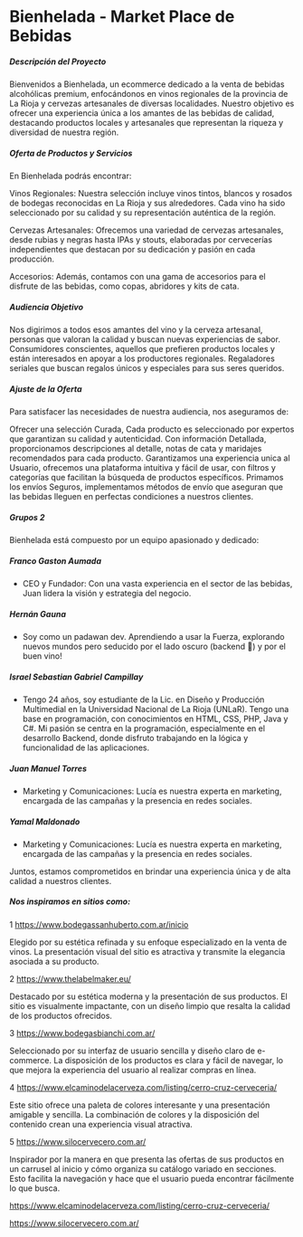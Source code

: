 # Bienhelada - Market Place de Bebidas

##### Descripción del Proyecto

Bienvenidos a Bienhelada, un ecommerce dedicado a la venta de bebidas alcohólicas premium, enfocándonos en vinos regionales de la provincia de La Rioja y cervezas artesanales de diversas localidades. Nuestro objetivo es ofrecer una experiencia única a los amantes de las bebidas de calidad, destacando productos locales y artesanales que representan la riqueza y diversidad de nuestra región.

##### Oferta de Productos y Servicios

En Bienhelada podrás encontrar:

Vinos Regionales: Nuestra selección incluye vinos tintos, blancos y rosados de bodegas reconocidas en La Rioja y sus alrededores. Cada vino ha sido seleccionado por su calidad y su representación auténtica de la región.

Cervezas Artesanales: Ofrecemos una variedad de cervezas artesanales, desde rubias y negras hasta IPAs y stouts, elaboradas por cervecerías independientes que destacan por su dedicación y pasión en cada producción.

Accesorios: Además, contamos con una gama de accesorios para el disfrute de las bebidas, como copas, abridores y kits de cata.

##### Audiencia Objetivo
Nos digirimos a todos esos amantes del vino y la cerveza artesanal, personas que valoran la calidad y buscan nuevas experiencias de sabor.
Consumidores conscientes, aquellos que prefieren productos locales y están interesados en apoyar a los productores regionales.
Regaladores seriales que buscan regalos únicos y especiales para sus seres queridos.

##### Ajuste de la Oferta
Para satisfacer las necesidades de nuestra audiencia, nos aseguramos de:

Ofrecer una selección Curada, Cada producto es seleccionado por expertos que garantizan su calidad y autenticidad.
Con información Detallada, proporcionamos descripciones al detalle, notas de cata y maridajes recomendados para cada producto.
Garantizamos una experiencia unica al Usuario, ofrecemos una plataforma intuitiva y fácil de usar, con filtros y categorías que facilitan la búsqueda de productos específicos.
Primamos los envíos Seguros, implementamos métodos de envío que aseguran que las bebidas lleguen en perfectas condiciones a nuestros clientes.

##### Grupos 2

Bienhelada está compuesto por un equipo apasionado y dedicado:

##### Franco Gaston Aumada
- CEO y Fundador: Con una vasta experiencia en el sector de las bebidas, Juan lidera la visión y estrategia del negocio.

##### Hernán Gauna
- Soy como un padawan dev. Aprendiendo a usar la Fuerza, explorando nuevos mundos pero seducido por el lado oscuro (backend :rofl:) y por el buen vino!

##### Israel Sebastian Gabriel Campillay
- Tengo 24 años, soy estudiante de la Lic. en Diseño y Producción Multimedial en la Universidad Nacional de La Rioja (UNLaR). Tengo una base en programación, con conocimientos en HTML, CSS, PHP, Java y C#. Mi pasión se centra en la programación, especialmente en el desarrollo Backend, donde disfruto trabajando en la lógica y funcionalidad de las aplicaciones. 

##### Juan Manuel Torres
 - Marketing y Comunicaciones: Lucía es nuestra experta en marketing, encargada de las campañas y la presencia en redes sociales.

##### Yamal Maldonado
 - Marketing y Comunicaciones: Lucía es nuestra experta en marketing, encargada de las campañas y la presencia en redes sociales.


Juntos, estamos comprometidos en brindar una experiencia única y de alta calidad a nuestros clientes.


##### Nos inspiramos en sitios como:

1
https://www.bodegassanhuberto.com.ar/inicio 

Elegido por su estética refinada y su enfoque especializado en la venta de vinos. La presentación visual del sitio es atractiva y transmite la elegancia asociada a su producto.

2
https://www.thelabelmaker.eu/ 

Destacado por su estética moderna y la presentación de sus productos. El sitio es visualmente impactante, con un diseño limpio que resalta la calidad de los productos ofrecidos.

3
https://www.bodegasbianchi.com.ar/ 

Seleccionado por su interfaz de usuario sencilla y diseño claro de e-commerce. La disposición de los productos es clara y fácil de navegar, lo que mejora la experiencia del usuario al realizar compras en línea.

4
https://www.elcaminodelacerveza.com/listing/cerro-cruz-cerveceria/ 

Este sitio ofrece una paleta de colores interesante y una presentación amigable y sencilla. La combinación de colores y la disposición del contenido crean una experiencia visual atractiva.

5
https://www.silocervecero.com.ar/ 

Inspirador por la manera en que presenta las ofertas de sus productos en un carrusel al inicio y cómo organiza su catálogo variado en secciones. Esto facilita la navegación y hace que el usuario pueda encontrar fácilmente lo que busca.



https://www.elcaminodelacerveza.com/listing/cerro-cruz-cerveceria/

https://www.silocervecero.com.ar/


